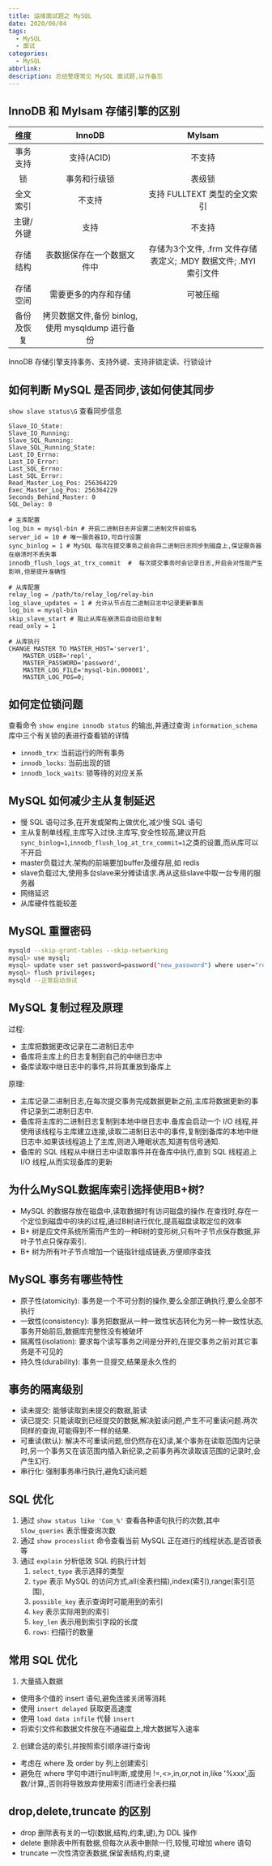 ```yaml
---
title: 运维面试题之 MySQL
date: 2020/06/04
tags:
  - MySQL
  - 面试
categories:
  - MySQL
abbrlink: 
description: 总结整理常见 MySQL 面试题,以作备忘
---
```


## InnoDB 和 MyIsam 存储引擎的区别

维度 | InnoDB | MyIsam
:---: | :---: | :---:
事务支持 | 支持(ACID) | 不支持
锁 | 事务和行级锁 | 表级锁
全文索引 | 不支持 | 支持 FULLTEXT 类型的全文索引
主键/外键 | 支持 | 不支持
存储结构 | 表数据保存在一个数据文件中 | 存储为3个文件, .frm 文件存储表定义; .MDY 数据文件; .MYI 索引文件
存储空间 | 需要更多的内存和存储 | 可被压缩
备份及恢复 | 拷贝数据文件,备份 binlog,使用 mysqldump 进行备份 | 

InnoDB 存储引擎支持事务、支持外键、支持非锁定读、行锁设计

## 如何判断 MySQL 是否同步,该如何使其同步

`show slave status\G` 查看同步信息

```text
Slave_IO_State:
Slave_IO_Running:
Slave_SQL_Running:
Slave_SQL_Running_State:
Last_IO_Errno:
Last_IO_Error:
Last_SQL_Errno:
Last_SQL_Error:
Read_Master_Log_Pos: 256364229
Exec_Master_Log_Pos: 256364229
Seconds_Behind_Master: 0
SQL_Delay: 0
```

```text
# 主库配置
log_bin = mysql-bin # 开启二进制日志并设置二进制文件前缀名
server_id = 10 # 唯一服务器ID,可自行设置
sync_binlog = 1 # MySQL 每次在提交事务之前会将二进制日志同步到磁盘上,保证服务器在崩溃时不丢失事
innodb_flush_logs_at_trx_commit  #  每次提交事务时会记录日志,开启会对性能产生影响,但是提升准确性

# 从库配置
relay_log = /path/to/relay_log/relay-bin
log_slave_updates = 1 # 允许从节点在二进制日志中记录更新事务
log_bin = mysql-bin
skip_slave_start # 阻止从库在崩溃后自动启动复制
read_only = 1

# 从库执行
CHANGE MASTER TO MASTER_HOST='server1',
    MASTER_USER='repl',
    MASTER_PASSWORD='password',
    MASTER_LOG_FILE='mysql-bin.000001',
    MASTER_LOG_POS=0;
```

## 如何定位锁问题

查看命令 `show engine innodb status` 的输出,并通过查询 `information_schema` 库中三个有关锁的表进行查看锁的详情

- `innodb_trx`: 当前运行的所有事务
- `innodb_locks`: 当前出现的锁
- `innodb_lock_waits`: 锁等待的对应关系

## MySQL 如何减少主从复制延迟

- 慢 SQL 语句过多,在开发或架构上做优化,减少慢 SQL 语句
- 主从复制单线程,主库写入过快.主库写,安全性较高,建议开启`sync_binlog=1`,`innodb_flush_log_at_trx_commit=1`之类的设置,而从库可以不开启
- master负载过大.架构的前端要加buffer及缓存层,如 redis
- slave负载过大,使用多台slave来分摊读请求.再从这些slave中取一台专用的服务器
- 网络延迟
- 从库硬件性能较差

## MySQL 重置密码

```bash
mysqld --skip-grant-tables --skip-networking
mysql> use mysql;
mysql> update user set password=password("new_password") where user="root";
mysql> flush privileges;
mysqld --正常启动测试
```

## MySQL 复制过程及原理

过程:

- 主库把数据更改记录在二进制日志中
- 备库将主库上的日志复制到自己的中继日志中
- 备库读取中继日志中的事件,并将其重放到备库上

原理:

- 主库记录二进制日志,在每次提交事务完成数据更新之前,主库将数据更新的事件记录到二进制日志中.
- 备库将主库的二进制日志复制到本地中继日志中.备库会启动一个 I/O 线程,并使用该线程与主库建立连接,读取二进制日志中的事件,复制到备库的本地中继日志中.如果该线程追上了主库,则进入睡眠状态,知道有信号通知.
- 备库的 SQL 线程从中继日志中读取事件并在备库中执行,直到 SQL 线程追上 I/O 线程,从而实现备库的更新

## 为什么MySQL数据库索引选择使用B+树?

- MySQL 的数据存放在磁盘中,读取数据时有访问磁盘的操作.在查找时,存在一个定位到磁盘中的块的过程,通过B树进行优化,提高磁盘读取定位的效率
- B+ 树是应文件系统所需而产生的一种B树的变形树,只有叶子节点保存数据,非叶子节点只保存索引.
- B+ 树为所有叶子节点增加一个链指针组成链表,方便顺序查找

## MySQL 事务有哪些特性

- 原子性(atomicity): 事务是一个不可分割的操作,要么全部正确执行,要么全部不执行
- 一致性(consistency): 事务把数据从一种一致性状态转化为另一种一致性状态,事务开始前后,数据库完整性没有被破坏
- 隔离性(isolation): 要求每个读写事务之间是分开的,在提交事务之前对其它事务是不可见的
- 持久性(durability): 事务一旦提交,结果是永久性的

## 事务的隔离级别

- 读未提交: 能够读取到未提交的数据,脏读
- 读已提交: 只能读取到已经提交的数据,解决脏读问题,产生不可重读问题.两次同样的查询,可能得到不一样的结果.
- 可重读(默认): 解决不可重读问题,但仍然存在幻读,某个事务在读取范围内记录时,另一个事务又在该范围内插入新纪录,之前事务再次读取该范围的记录时,会产生幻行.
- 串行化: 强制事务串行执行,避免幻读问题

## SQL 优化

1. 通过 `show status like 'Com_%'` 查看各种语句执行的次数,其中 `Slow_queries` 表示慢查询次数
2. 通过 `show processlist` 命令查看当前 MySQL 正在进行的线程状态,是否锁表等
3. 通过 `explain` 分析低效 SQL 的执行计划
    1. `select_type` 表示选择的类型
    2. `type` 表示 MySQL 的访问方式,all(全表扫描),index(索引),range(索引范围),
    3. `possible_key` 表示查询时可能用到的索引
    4. `key` 表示实际用到的索引
    5. `key_len` 表示用到索引字段的长度
    6. `rows`: 扫描行的数量

## 常用 SQL 优化

1. 大量插入数据

- 使用多个值的 insert 语句,避免连接关闭等消耗
- 使用 `insert delayed` 获取更高速度
- 使用 `load data infile` 代替 `insert`
- 将索引文件和数据文件放在不通磁盘上,增大数据写入速率

2. 创建合适的索引,并按照索引顺序进行查询

- 考虑在 where 及 order by 列上创建索引
- 避免在 where 字句中进行null判断,或使用 !=,<>,in,or,not in,like '%xxx',函数/计算,,否则将导致放弃使用索引而进行全表扫描

## drop,delete,truncate 的区别

- drop 删除表有关的一切(数据,结构,约束,键),为 DDL 操作
- delete 删除表中所有数据,但每次从表中删除一行,较慢,可增加 where 语句
- truncate 一次性清空表数据,保留表结构,约束,键
